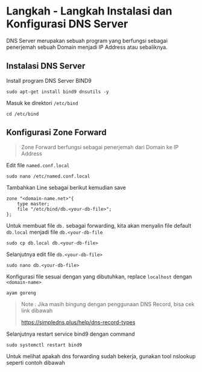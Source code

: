 # Langkah - Langkah Instalasi dan Konfigurasi DNS Server
DNS Server merupakan sebuah program yang berfungsi sebagai penerjemah sebuah Domain menjadi IP Address atau sebaliknya.
## Instalasi DNS Server
Install program DNS Server BIND9

    sudo apt-get install bind9 dnsutils -y

Masuk ke direktori `/etc/bind`

    cd /etc/bind

## Konfigurasi Zone Forward
> Zone Forward berfungsi sebagai penerjemah dari Domain ke IP Address

Edit file `named.conf.local`

    sudo nano /etc/named.conf.local

Tambahkan Line sebagai berikut kemudian save
```
zone "<domain-name.net>"{
    type master;
    file "/etc/bind/db.<your-db-file>";
};
```

Untuk membuat file `db.` sebagai forwarding, kita akan menyalin file default `db.local` menjadi file `db.<your-db-file`

    sudo cp db.local db.<your-db-file>

Selanjutnya edit file `db.<your-db-file>` 

    sudo nano db.<your-db-file>

Konfigurasi file sesuai dengan yang dibutuhkan, replace `localhost` dengan `<domain-name>`
```
ayam goreng
```

> Note : Jika masih bingung dengan penggunaan DNS Record, bisa cek link dibawah
>
> https://simpledns.plus/help/dns-record-types

Selanjutnya restart service bind9 dengan command

    sudo systemctl restart bind9

Untuk melihat apakah dns forwarding sudah bekerja, gunakan tool nslookup seperti contoh dibawah





